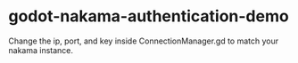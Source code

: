 # godot-nakama-authentication-demo

Change the ip, port, and key inside ConnectionManager.gd to match your nakama instance.
